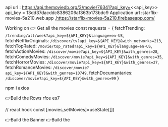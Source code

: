 api url : https://api.themoviedb.org/3/movie/76341?api_key=<<api_key>>
api_key = 13dd37dacddc8386206af363b173bdc9
Application url :starflix-movies-5a210.web.app  ,https://starflix-movies-5a210.firebaseapp.com/ 

Working on 👉 Get all the movies
const requests = {
  fetchTrending: `/trending/all/week?api_key=${API_KEY}&language=en-US`,
  fetchNetflixOriginals: `/discover/tv?api_key=${API_KEY}&with_networks=213`,
  fetchTopRated: `/movie/top_rated?api_key=${API_KEY}&language=en-US`,
  fetchActionMovies: `/discover/movie?api_key=${API_KEY}&with_genres=28`,
  fetchComedyMovies: `/discover/movie?api_key=${API_KEY}&with_genres=35`,
  fetchHorrorMovies: `/discover/movie?api_key=${API_KEY}&with_genres=27`,
  fetchRomanceMovies: `/discover/movie?api_key=${API_KEY}&with_genres=10749`,
  fetchDocumantaries: `/discover/movie?api_key=${API_KEY}&with_genres=99`
}

npm i axios

👉Build the Rows
rfce es7

   // react hook
    const [movies,setMovies]=useState([])


    
👉Build the Banner
👉Build the 

